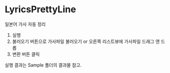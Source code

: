 # LyricsPrettyLine
일본어 가사 자동 정리

1. 실행
2. 불러오기 버튼으로 가사파일 불러오기 or
   오른쪽 리스트뷰에 가사파일 드래그 앤 드롭
3. 변환 버튼 클릭

실행 결과는 Sample 폴더의 결과물 참고.
